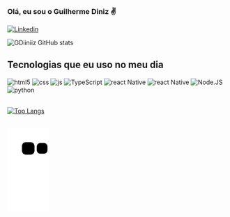 ### Olá, eu sou o Guilherme Diniz ✌️

[![Linkedin](https://img.shields.io/badge/LinkedIn-0077B5?style=for-the-badge&logo=linkedin&logoColor=white)](https://www.linkedin.com/in/guilherme-diniz-6516631b0/)

![GDiiniiz GitHub stats](https://github-readme-stats.vercel.app/api?username=GDiiniiz&show_icons=true&theme=dark)

## Tecnologias que eu uso no meu dia

<div style="display: inline_block">
  <img align="center" alt="html5" src="https://img.shields.io/badge/HTML5-E34F26?style=for-the-badge&logo=html5&logoColor=white" />
  <img align="center" alt="css" src="https://img.shields.io/badge/CSS3-1572B6?style=for-the-badge&logo=css3&logoColor=white" />
  <img align="center" alt="js" src="https://img.shields.io/badge/JavaScript-F7DF1E?style=for-the-badge&logo=javascript&logoColor=black" />
  <img align="center" alt="TypeScript" src="https://img.shields.io/badge/TypeScript-20232A?style=for-the-badge&logo=react&logoColor=61DAFB" />
  <img align="center" alt="react Native" src="https://img.shields.io/badge/React_Native-20232A?style=for-the-badge&logo=react&logoColor=61DAFB" />
  <img align="center" alt="react Native" src="https://img.shields.io/badge/React_Js-20232A?style=for-the-badge&logo=react&logoColor=61DAFB" />
  <img align="center" alt="Node.JS" src="https://img.shields.io/badge/NodeJs-44883e?style=for-the-badge&logo=nodejs&logoColor=white" />
  <img align="center" alt="python" src="https://img.shields.io/badge/Python-14354C?style=for-the-badge&logo=python&logoColor=white" />
</div><br/>

[![Top Langs](https://github-readme-stats.vercel.app/api/top-langs/?username=GDiiniiz)](https://github.com/anuraghazra/github-readme-stats)
##
![Snake animation](https://github.com/GDiiniiz/GDiiniiz/blob/output/github-contribution-grid-snake.svg)

